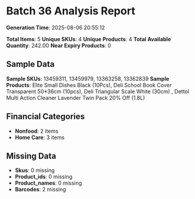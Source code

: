 # Batch 36 Analysis Report

**Generation Time**: 2025-08-06 20:55:12

**Total Items**: 5
**Unique SKUs**: 4
**Unique Products**: 4
**Total Available Quantity**: 242.00
**Near Expiry Products**: 0

## Sample Data
**Sample SKUs**: 13459311, 13459979, 13363258, 13362839
**Sample Products**: Elite Small Dishes Black (10Pcs), Deli School Book Cover Transparent 50*36cm (10pcs), Deli Triangular Scale White (30cm) , Dettol Multi Action Cleaner Lavender Twin Pack 20% Off (1.8L)

## Financial Categories
- **Nonfood**: 2 items
- **Home Care**: 3 items

## Missing Data
- **Skus**: 0 missing
- **Product_ids**: 0 missing
- **Product_names**: 0 missing
- **Barcodes**: 2 missing
